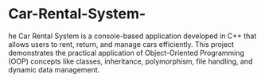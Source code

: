 # Car-Rental-System-
he Car Rental System is a console-based application developed in C++ that allows users to rent, return, and manage cars efficiently. This project demonstrates the practical application of Object-Oriented Programming (OOP) concepts like classes, inheritance, polymorphism, file handling, and dynamic data management.
